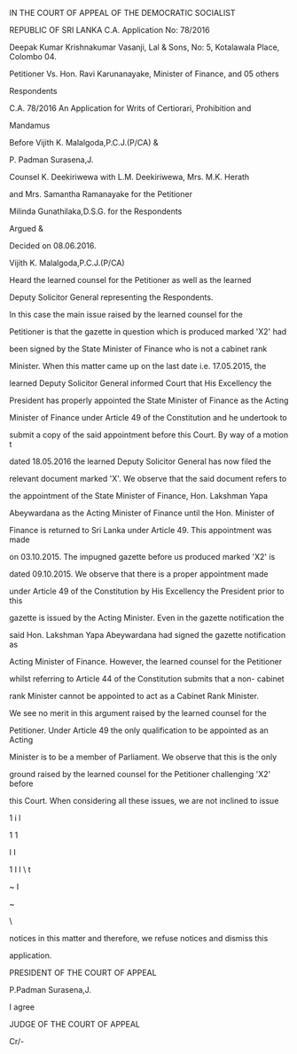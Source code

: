 IN THE COURT OF APPEAL OF THE DEMOCRATIC SOCIALIST

REPUBLIC OF SRI LANKA C.A. Application No: 78/2016

Deepak Kumar Krishnakumar Vasanji, Lal & Sons, No: 5, Kotalawala Place, Colombo 04.

Petitioner Vs. Hon. Ravi Karunanayake, Minister of Finance, and 05 others

Respondents

C.A. 78/2016 An Application for Writs of Certiorari, Prohibition and

Mandamus

Before Vijith K. Malalgoda,P.C.J.(P/CA) &

P. Padman Surasena,J.

Counsel K. Deekiriwewa with L.M. Deekiriwewa, Mrs. M.K. Herath

and Mrs. Samantha Ramanayake for the Petitioner

Milinda Gunathilaka,D.S.G. for the Respondents

Argued &

Decided on 08.06.2016.

Vijith K. Malalgoda,P.C.J.(P/CA)

Heard the learned counsel for the Petitioner as well as the learned

Deputy Solicitor General representing the Respondents.

In this case the main issue raised by the learned counsel for the

Petitioner is that the gazette in question which is produced marked 'X2' had

been signed by the State Minister of Finance who is not a cabinet rank

Minister. When this matter came up on the last date i.e. 17.05.2015, the

learned Deputy Solicitor General informed Court that His Excellency the

President has properly appointed the State Minister of Finance as the Acting

Minister of Finance under Article 49 of the Constitution and he undertook to

submit a copy of the said appointment before this Court. By way of a motion t

dated 18.05.2016 the learned Deputy Solicitor General has now filed the

relevant document marked 'X'. We observe that the said document refers to

the appointment of the State Minister of Finance, Hon. Lakshman Yapa

Abeywardana as the Acting Minister of Finance until the Hon. Minister of

Finance is returned to Sri Lanka under Article 49. This appointment was made

on 03.10.2015. The impugned gazette before us produced marked 'X2' is

dated 09.10.2015. We observe that there is a proper appointment made

under Article 49 of the Constitution by His Excellency the President prior to this

gazette is issued by the Acting Minister. Even in the gazette notification the

said Hon. Lakshman Yapa Abeywardana had signed the gazette notification as

Acting Minister of Finance. However, the learned counsel for the Petitioner

whilst referring to Article 44 of the Constitution submits that a non- cabinet

rank Minister cannot be appointed to act as a Cabinet Rank Minister.

We see no merit in this argument raised by the learned counsel for the

Petitioner. Under Article 49 the only qualification to be appointed as an Acting

Minister is to be a member of Parliament. We observe that this is the only

ground raised by the learned counsel for the Petitioner challenging 'X2' before

this Court. When considering all these issues, we are not inclined to issue

1 i l

1 1

I I

1 I I \ t

~ I

~

\

notices in this matter and therefore, we refuse notices and dismiss this

application.

PRESIDENT OF THE COURT OF APPEAL

P.Padman Surasena,J.

I agree

JUDGE OF THE COURT OF APPEAL

Cr/-